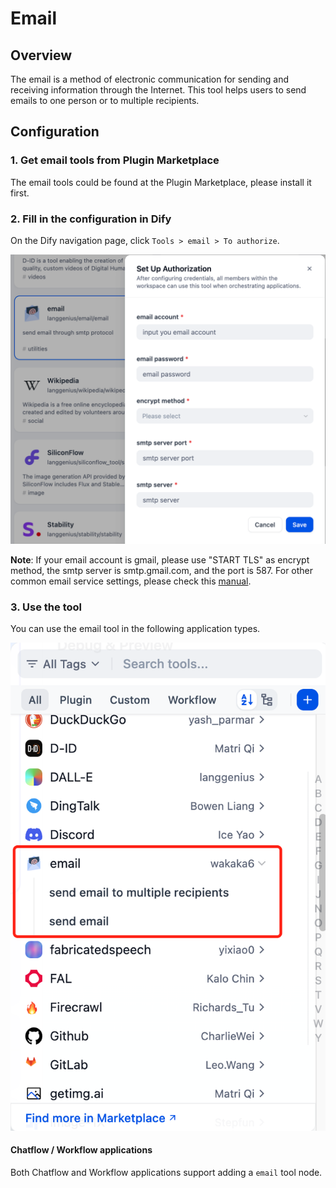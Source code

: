 # Email

## Overview

The email is a method of electronic communication for sending and receiving information through the Internet. This tool helps users to send emails to one person or to multiple recipients.

## Configuration

### 1. Get email tools from Plugin Marketplace

The email tools could be found at the Plugin Marketplace, please install it first.

### 2. Fill in the configuration in Dify

On the Dify navigation page, click `Tools > email > To authorize`.

![](./_assets/email_1.PNG)

**Note**: If your email account is gmail, please use "START TLS" as encrypt method, the smtp server is smtp.gmail.com, and the port is 587. For other common email service settings, please check this [manual](https://docs.mattermost.com/configure/smtp-email.html#sample-smtp-settings).

### 3. Use the tool

You can use the email tool in the following application types.

![](./_assets/email_2.PNG)

#### Chatflow / Workflow applications
Both Chatflow and Workflow applications support adding a `email` tool node.
